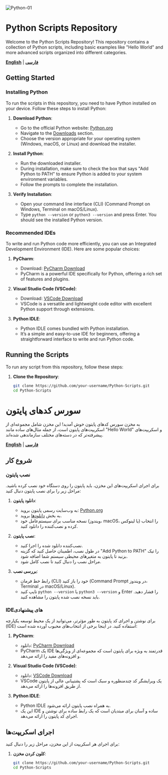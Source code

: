 ![Python-01](https://github.com/user-attachments/assets/d66e1eba-5c88-4628-bdf0-59633128321f)

# Python Scripts Repository

Welcome to the Python Scripts Repository! This repository contains a collection of Python scripts, including basic examples like "Hello World" and more advanced scripts organized into different categories.

[**English**](#python-scripts-repository) | [**فارسی**](#سورس-کدهای-پایتون)

## Getting Started

### Installing Python

To run the scripts in this repository, you need to have Python installed on your device. Follow these steps to install Python:

1. **Download Python**:
   - Go to the official Python website: [Python.org](https://www.python.org/)
   - Navigate to the [Downloads](https://www.python.org/downloads/) section.
   - Choose the version appropriate for your operating system (Windows, macOS, or Linux) and download the installer.

2. **Install Python**:
   - Run the downloaded installer.
   - During installation, make sure to check the box that says "Add Python to PATH" to ensure Python is added to your system environment variables.
   - Follow the prompts to complete the installation.

3. **Verify Installation**:
   - Open your command line interface (CLI) (Command Prompt on Windows, Terminal on macOS/Linux).
   - Type `python --version` or `python3 --version` and press Enter. You should see the installed Python version.

### Recommended IDEs

To write and run Python code more efficiently, you can use an Integrated Development Environment (IDE). Here are some popular choices:

1. **PyCharm**:
   - Download: [PyCharm Download](https://www.jetbrains.com/pycharm/download/)
   - PyCharm is a powerful IDE specifically for Python, offering a rich set of features and plugins.

2. **Visual Studio Code (VSCode)**:
   - Download: [VSCode Download](https://code.visualstudio.com/)
   - VSCode is a versatile and lightweight code editor with excellent Python support through extensions.

3. **Python IDLE**:
   - Python IDLE comes bundled with Python installation.
   - It’s a simple and easy-to-use IDE for beginners, offering a straightforward interface to write and run Python code.

## Running the Scripts

To run any script from this repository, follow these steps:

1. **Clone the Repository**:
   ```sh
   git clone https://github.com/your-username/Python-Scripts.git
   cd Python-Scripts


# سورس کدهای پایتون

به مخزن سورس کدهای پایتون خوش آمدید! این مخزن شامل مجموعه‌ای از اسکریپت‌های پایتون است، از جمله مثال‌های ساده مانند "Hello World" و اسکریپت‌های پیشرفته‌تر که در دسته‌های مختلف سازماندهی شده‌اند.

[**English**](#python-scripts-repository) | [**فارسی**](#سورس-کدهای-پایتون)

## شروع کار

### نصب پایتون

برای اجرای اسکریپت‌های این مخزن، باید پایتون را روی دستگاه خود نصب کرده باشید. مراحل زیر را برای نصب پایتون دنبال کنید:

1. **دانلود پایتون**:
   - به وب‌سایت رسمی پایتون بروید: [Python.org](https://www.python.org/)
   - به بخش [دانلودها](https://www.python.org/downloads/) بروید.
   - نسخه مناسب برای سیستم‌عامل خود (ویندوز، macOS، یا لینوکس) را انتخاب کرده و نصب‌کننده را دانلود کنید.

2. **نصب پایتون**:
   - نصب‌کننده دانلود شده را اجرا کنید.
   - در طول نصب، اطمینان حاصل کنید که گزینه "Add Python to PATH" را تیک بزنید تا پایتون به متغیرهای محیطی سیستم شما اضافه شود.
   - مراحل نصب را دنبال کنید تا نصب کامل شود.

3. **بررسی نصب**:
   - رابط خط فرمان (CLI) خود را باز کنید (Command Prompt در ویندوز، Terminal در macOS/Linux).
   - تایپ کنید `python --version` یا `python3 --version` و Enter را فشار دهید. باید نسخه نصب شده پایتون را مشاهده کنید.

### IDEهای پیشنهادی

برای نوشتن و اجرای کد پایتون به طور مؤثرتر، می‌توانید از یک محیط توسعه یکپارچه (IDE) استفاده کنید. در اینجا برخی از انتخاب‌های محبوب آورده شده است:

1. **PyCharm**:
   - دانلود: [PyCharm Download](https://soft98.ir/software/programming/1652-pycharm.html)
   - PyCharm یک IDE قدرتمند به ویژه برای پایتون است که مجموعه‌ای از ویژگی‌ها و افزونه‌های مفید را ارائه می‌دهد.

2. **Visual Studio Code (VSCode)**:
   - دانلود: [VSCode Download](https://code.visualstudio.com/)
   - VSCode یک ویرایشگر کد چندمنظوره و سبک است که پشتیبانی عالی از پایتون از طریق افزونه‌ها را ارائه می‌دهد.

3. **Python IDLE**:
   - Python IDLE به همراه نصب پایتون ارائه می‌شود.
   - این یک IDE ساده و آسان برای مبتدیان است که یک رابط ساده برای نوشتن و اجرای کد پایتون را ارائه می‌دهد.

## اجرای اسکریپت‌ها

برای اجرای هر اسکریپت از این مخزن، مراحل زیر را دنبال کنید:

1. **کلون کردن مخزن**:
   ```sh
   git clone https://github.com/your-username/Python-Scripts.git
   cd Python-Scripts

